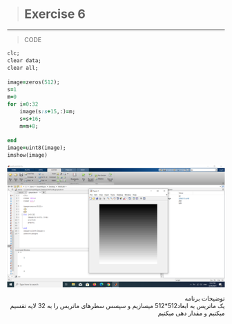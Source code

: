 ># Exercise 6

***
>CODE

```ruby
clc;
clear data;
clear all;

image=zeros(512);
s=1
m=0
for i=0:32
    image(s:s+15,:)=m;
    s=s+16;
    m=m+8;
    
end
image=uint8(image);
imshow(image)


```
![alt text](https://github.com/semnan-university-ai/image-processing-class/blob/main/excersiecs/faeze75/6/Screenshot%20(9).png)

<div dir="rtl">
توضیحات برنامه <br />
یک ماتریس به ابعاد512*512 میسازیم و سپسس سطرهای ماتریس را به 32 لایه تقسیم میکنیم و مقدار دهی میکنیم  
</div>

